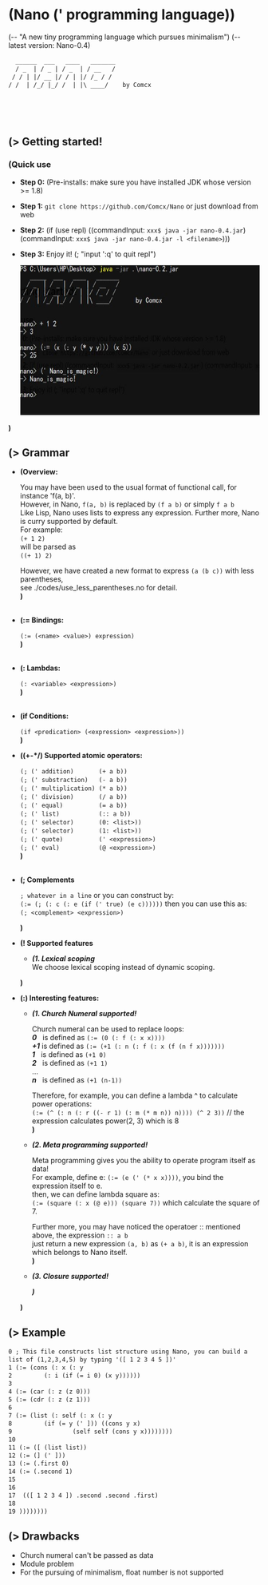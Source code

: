 # (Nano (' programming language))
(-- "A new tiny programming language which pursues minimalism")
(-- latest version: Nano-0.4)

      ______  ___   ____   _______
      / _  | / _ | / _  | / __   /
     / / | |/ __ |/ / | |/ /_ / /
    / /  | /_/ |_/ /  | |\ ____/    by Comcx
<br><br><br>

## (> Getting started!
### (Quick use
   - **Step 0:**  (Pre-installs: make sure you have installed JDK whose version >= 1.8)  
   - **Step 1:**  `git clone https://github.com/Comcx/Nano` or just download from web  
   - **Step 2:**  (if (use repl) ((commandInput: `xxx$ java -jar nano-0.4.jar`) (commandInput: `xxx$ java -jar nano-0.4.jar -l <filename>`)))  
   - **Step 3:**  Enjoy it! (; "input ':q' to quit repl")  
       
     <img width="540" height="300" src="https://github.com/Comcx/Nano/blob/master/usage.JPG"/>
  
   **)**  

## (> Grammar
  
- **(Overview:**  
  
  You may have been used to the usual format of functional call, for instance 'f(a, b)'.   
  However, in Nano, `f(a, b)` is replaced by `(f a b)` or simply `f a b`  
  Like Lisp, Nano uses lists to express any expression. Further more, Nano is curry supported by default.  
  For example:    
  `(+ 1 2)`  
  will be parsed as   
  `((+ 1) 2)`  
    
  However, we have created a new format to express `(a (b c))` with less parentheses,  
  see ./codes/use_less_parentheses.no for detail.  
  **)**<br><br>
  
  
- **(:= Bindings:**  
  
  `(:= (<name> <value>) expression)`  
  **)**<br><br>
  
  
- **(: Lambdas:**  
  
  `(: <variable> <expression>)`  
  **)**<br><br>  
  
- **(if Conditions:**
    
  `(if <predication> (<expression> <expression>))`  
  **)**
  
- **((+-*/) Supported atomic operators:**  
  
  `(; (' addition)       (+ a b))`  
  `(; (' substraction)   (- a b))`  
  `(; (' multiplication) (* a b))`  
  `(; (' division)       (/ a b)) `  
  `(; (' equal)          (= a b))`  
  `(; (' list)           (:: a b))`  
  `(; (' selector)       (0: <list>))`  
  `(; (' selector)       (1: <list>))`  
  `(; (' quote)          (' <expression>)`  
  `(; (' eval)           (@ <expression>)`  
  **)**<br><br>
  
- **(; Complements**
  
  `; whatever in a line` or you can construct by:  
  `(:= (; (: c (: e (if (' true) (e c))))))` then you can use this as:  
  `(; <complement> <expression>)`  
  
  **)**  
  
- **(! Supported features**  
    
    - ***(1. Lexical scoping***  
      We choose lexical scoping instead of dynamic scoping.  
      
    
  **)**
  
  
- **(:) Interesting features:**  
  
  - ***(1. Church Numeral supported!***   
  
    Church numeral can be used to replace loops:  
    ***0*** &nbsp; is defined as `(:= (0 (: f (: x x))))`  
    ***+1*** is defined as `(:= (+1 (: n (: f (: x (f (n f x)))))))`  
    ***1*** &nbsp; is defined as `(+1 0)`  
    ***2*** &nbsp; is defined as `(+1 1)`  
    ...  
    ***n*** &nbsp; is defined as `(+1 (n-1))` 
      
    Therefore, for example, you can define a lambda ^ to calculate power operations:  
    `(:= (^ (: n (: r ((- r 1) (: m (* m n)) n)))) (^ 2 3))` // the expression calculates power(2, 3) which is 8  
  **)**
    
  - ***(2. Meta programming supported!***
    
    Meta programming gives you the ability to operate program itself as data!  
    For example, define e: `(:= (e (' (* x x))))`, you bind the expression itself to e.  
    then, we can define lambda square as:  
    `(:= (square (: x (@ e))) (square 7))` which calculate the square of 7.  
    
    Further more, you may have noticed the operatoer :: mentioned above, the expression `:: a b`  
    just return a new expression `(a, b)` as `(+ a b)`, it is an expression which belongs to Nano itself.  
    **)**
    
  - ***(3. Closure supported!***  
      
    ***)***  
      
  **)**


## (> Example  
  
  ```
  0 ; This file constructs list structure using Nano, you can build a list of (1,2,3,4,5) by typing '([ 1 2 3 4 5 ])'
  1 (:= (cons (: x (: y
  2         (: i (if (= i 0) (x y))))))
  3         
  4 (:= (car (: z (z 0)))
  5 (:= (cdr (: z (z 1)))
  6 
  7 (:= (list (: self (: x (: y
  8         (if (= y (' ])) ((cons y x)
  9                 (self self (cons y x))))))))
 10                 
 11 (:= ([ (list list))
 12 (:= (] (' ])) 
 13 (:= (.first 0)
 14 (:= (.second 1)
 15 
 16 
 17  (([ 1 2 3 4 ]) .second .second .first)
 18 
 19 ))))))))
```

  
## (> Drawbacks  
  
  - Church numeral can't be passed as data
  - Module problem
  - For the pursuing of minimalism, float number is not supported

